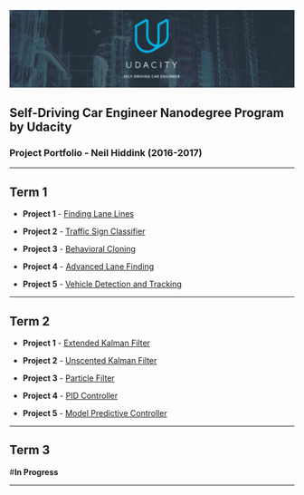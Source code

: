![header](term_1/3_behavioral_cloning/images/loading_screen.png)

## Self-Driving Car Engineer Nanodegree Program by Udacity

### Project Portfolio - Neil Hiddink (2016-2017)

---

## Term 1

+ **Project 1** - [Finding Lane Lines](https://github.com/nhiddink/SDCND_Portfolio_Hiddink/tree/master/term_1/1_finding_lane_lines)

+ **Project 2** - [Traffic Sign Classifier](https://github.com/nhiddink/SDCND_Portfolio_Hiddink/tree/master/term_1/2_traffic_sign_classifier)

+ **Project 3** - [Behavioral Cloning](https://github.com/nhiddink/SDCND_Portfolio_Hiddink/tree/master/term_1/3_behavioral_cloning)

+ **Project 4** - [Advanced Lane Finding](https://github.com/nhiddink/SDCND_Portfolio_Hiddink/tree/master/term_1/4_advanced_lane_finding)

+ **Project 5** - [Vehicle Detection and Tracking](https://github.com/nhiddink/SDCND_Portfolio_Hiddink/tree/master/term_1/5_vehicle_detection)

---

## Term 2

+ **Project 1** - [Extended Kalman Filter](https://github.com/nhiddink/SDCND_Portfolio_Hiddink/tree/master/term_2/1_extended_kalman_filter)

+ **Project 2** - [Unscented Kalman Filter](https://github.com/nhiddink/SDCND_Portfolio_Hiddink/tree/master/term_2/2_unscented_kalman_filter)

+ **Project 3** - [Particle Filter](https://github.com/nhiddink/SDCND_Portfolio_Hiddink/tree/master/term_2/3_particle_filter)

+ **Project 4** - [PID Controller](https://github.com/nhiddink/SDCND_Portfolio_Hiddink/tree/master/term_2/4_pid_controller)

+ **Project 5** - [Model Predictive Controller](https://github.com/nhiddink/SDCND_Portfolio_Hiddink/tree/master/term_2/5_mpc_controller)

---

## Term 3

#__**In Progress**__

---
